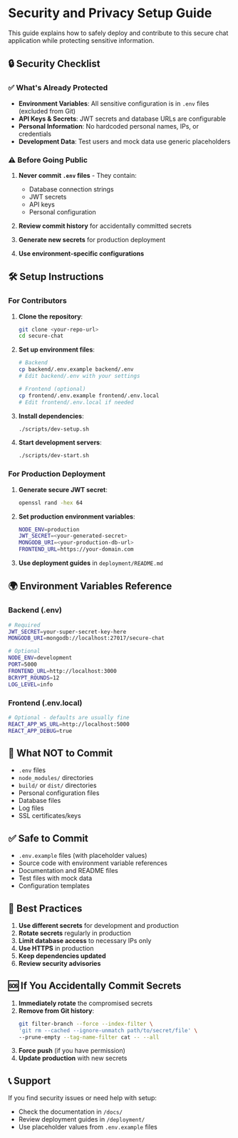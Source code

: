 # Security and Privacy Setup Guide

This guide explains how to safely deploy and contribute to this secure chat application while protecting sensitive information.

## 🔒 Security Checklist

### ✅ What's Already Protected

- **Environment Variables**: All sensitive configuration is in `.env` files (excluded from Git)
- **API Keys & Secrets**: JWT secrets and database URLs are configurable
- **Personal Information**: No hardcoded personal names, IPs, or credentials
- **Development Data**: Test users and mock data use generic placeholders

### ⚠️ Before Going Public

1. **Never commit `.env` files** - They contain:
   - Database connection strings
   - JWT secrets
   - API keys
   - Personal configuration

2. **Review commit history** for accidentally committed secrets
3. **Generate new secrets** for production deployment
4. **Use environment-specific configurations**

## 🛠 Setup Instructions

### For Contributors

1. **Clone the repository**:
   ```bash
   git clone <your-repo-url>
   cd secure-chat
   ```

2. **Set up environment files**:
   ```bash
   # Backend
   cp backend/.env.example backend/.env
   # Edit backend/.env with your settings
   
   # Frontend (optional)
   cp frontend/.env.example frontend/.env.local
   # Edit frontend/.env.local if needed
   ```

3. **Install dependencies**:
   ```bash
   ./scripts/dev-setup.sh
   ```

4. **Start development servers**:
   ```bash
   ./scripts/dev-start.sh
   ```

### For Production Deployment

1. **Generate secure JWT secret**:
   ```bash
   openssl rand -hex 64
   ```

2. **Set production environment variables**:
   ```bash
   NODE_ENV=production
   JWT_SECRET=<your-generated-secret>
   MONGODB_URI=<your-production-db-url>
   FRONTEND_URL=https://your-domain.com
   ```

3. **Use deployment guides** in `deployment/README.md`

## 🌍 Environment Variables Reference

### Backend (.env)
```bash
# Required
JWT_SECRET=your-super-secret-key-here
MONGODB_URI=mongodb://localhost:27017/secure-chat

# Optional
NODE_ENV=development
PORT=5000
FRONTEND_URL=http://localhost:3000
BCRYPT_ROUNDS=12
LOG_LEVEL=info
```

### Frontend (.env.local)
```bash
# Optional - defaults are usually fine
REACT_APP_WS_URL=http://localhost:5000
REACT_APP_DEBUG=true
```

## 🚫 What NOT to Commit

- `.env` files
- `node_modules/` directories
- `build/` or `dist/` directories
- Personal configuration files
- Database files
- Log files
- SSL certificates/keys

## ✅ Safe to Commit

- `.env.example` files (with placeholder values)
- Source code with environment variable references
- Documentation and README files
- Test files with mock data
- Configuration templates

## 🔐 Best Practices

1. **Use different secrets** for development and production
2. **Rotate secrets** regularly in production
3. **Limit database access** to necessary IPs only
4. **Use HTTPS** in production
5. **Keep dependencies updated**
6. **Review security advisories**

## 🆘 If You Accidentally Commit Secrets

1. **Immediately rotate** the compromised secrets
2. **Remove from Git history**:
   ```bash
   git filter-branch --force --index-filter \
   'git rm --cached --ignore-unmatch path/to/secret/file' \
   --prune-empty --tag-name-filter cat -- --all
   ```
3. **Force push** (if you have permission)
4. **Update production** with new secrets

## 📞 Support

If you find security issues or need help with setup:
- Check the documentation in `/docs/`
- Review deployment guides in `/deployment/`
- Use placeholder values from `.env.example` files